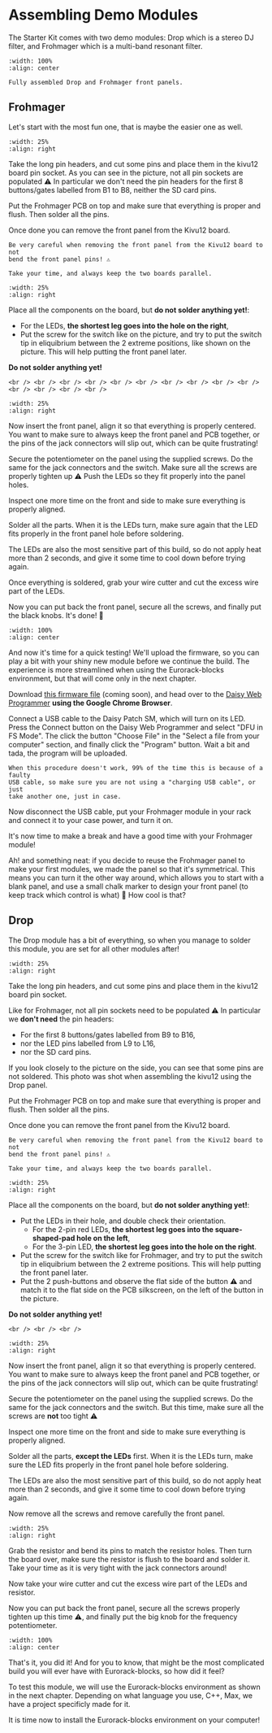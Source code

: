 # Assembling Demo Modules

The Starter Kit comes with two demo modules: Drop which is a stereo DJ filter,
and Frohmager which is a multi-band resonant filter.

```{figure} demos-modules.jpg
:width: 100%
:align: center

Fully assembled Drop and Frohmager front panels.
```


## Frohmager

Let's start with the most fun one, that is maybe the easier one as well.

```{image} demos-frohmager-pins.jpg
:width: 25%
:align: right
```

Take the long pin headers, and cut some pins and place them in the kivu12
board pin socket.
As you can see in the picture, not all pin sockets are populated ⚠️
In particular we don't need the pin headers for the first 8 buttons/gates
labelled from B1 to B8, neither the SD card pins.

Put the Frohmager PCB on top and make sure that everything is proper and flush.
Then solder all the pins.

Once done you can remove the front panel from the Kivu12 board.

```{warning}
Be very careful when removing the front panel from the Kivu12 board to not
bend the front panel pins! ⚠️

Take your time, and always keep the two boards parallel.
```

```{image} demos-frohmager-parts.jpg
:width: 25%
:align: right
```

Place all the components on the board, but **do not solder anything yet!**:

- For the LEDs, **the shortest leg goes into the hole on the right**,
- Put the screw for the switch like on the picture, and try to put the switch tip
   in eliquibrium between the 2 extreme positions, like shown on the picture.
   This will help putting the front panel later.

**Do not solder anything yet!**

```{raw} html
<br /> <br /> <br /> <br /> <br /> <br /> <br /> <br /> <br /> <br /> <br /> <br /> <br /> <br />
```

```{image} demos-frohmager-screw.jpg
:width: 25%
:align: right
```

Now insert the front panel, align it so that everything is properly centered.
You want to make sure to always keep the front panel and PCB together, or the pins of the
jack connectors will slip out, which can be quite frustrating!

Secure the potentiometer on the panel using the supplied screws. Do the same for the jack
connectors and the switch. Make sure all the screws are properly tighten up ⚠️
Push the LEDs so they fit properly into the panel holes.

Inspect one more time on the front and side to make sure everything is properly aligned.

Solder all the parts.
When it is the LEDs turn, make sure again that the LED fits properly in the front panel hole before soldering.

The LEDs are also the most sensitive part of this build, so do not apply heat more than 2 seconds,
and give it some time to cool down before trying again.

Once everything is soldered, grab your wire cutter and cut the excess wire part
of the LEDs.

Now you can put back the front panel, secure all the screws, and finally put the black knobs.
It's done! 🎉

```{image} demos-frohmager-assembled.jpg
:width: 100%
:align: center
```

And now it's time for a quick testing!
We'll upload the firmware, so you can play a bit with your shiny new module before we continue
the build. The experience is more streamlined when using the Eurorack-blocks environment,
but that will come only in the next chapter.

Download [this firmware file](https://todo) (coming soon), and head over to the
[Daisy Web Programmer](https://electro-smith.github.io/Programmer/)
**using the Google Chrome Browser**.

Connect a USB cable to the Daisy Patch SM, which will turn on its LED.
Press the Connect button on the Daisy Web Programmer and select "DFU in FS Mode".
The click the button "Choose File" in the "Select a file from your computer" section,
and finally click the "Program" button. Wait a bit and tada, the program will be uploaded.

```{important}
When this procedure doesn't work, 99% of the time this is because of a faulty
USB cable, so make sure you are not using a "charging USB cable", or just
take another one, just in case.
```

Now disconnect the USB cable, put your Frohmager module in your rack and connect it
to your case power, and turn it on.

It's now time to make a break and have a good time with your Frohmager module!

Ah! and something neat: if you decide to reuse the Frohmager panel to make your first
modules, we made the panel so that it's symmetrical. This means you can turn it the
other way around, which allows you to start with a blank panel, and use a small chalk marker
to design your front panel (to keep track which control is what) 🤯 How cool is that?


## Drop

The Drop module has a bit of everything, so when you manage to solder this module,
you are set for all other modules after!

```{image} demos-drop-pins.jpg
:width: 25%
:align: right
```

Take the long pin headers, and cut some pins and place them in the kivu12
board pin socket.

Like for Frohmager, not all pin sockets need to be populated ⚠️
In particular we **don't need** the pin headers:
- For the first 8 buttons/gates labelled from B9 to B16,
- nor the LED pins labelled from L9 to L16,
- nor the SD card pins.

If you look closely to the picture on the side, you can see that some pins are
not soldered. This photo was shot when assembling the kivu12 using the Drop panel.

Put the Frohmager PCB on top and make sure that everything is proper and flush.
Then solder all the pins.

Once done you can remove the front panel from the Kivu12 board.

```{warning}
Be very careful when removing the front panel from the Kivu12 board to not
bend the front panel pins! ⚠️

Take your time, and always keep the two boards parallel.
```

```{image} demos-drop-parts.jpg
:width: 25%
:align: right
```

Place all the components on the board, but **do not solder anything yet!**:

- Put the LEDs in their hole, and double check their orientation.
   - For the 2-pin red LEDs, **the shortest leg goes into the square-shaped-pad hole on the left**,
   - For the 3-pin LED, **the shortest leg goes into the hole on the right**.
- Put the screw for the switch like for Frohmager, and try to put the switch tip
   in eliquibrium between the 2 extreme positions.
   This will help putting the front panel later.
- Put the 2 push-buttons and observe the flat side of the button ⚠️ and match it
   to the flat side on the PCB silkscreen, on the left of the button
   in the picture.

**Do not solder anything yet!**

```{raw} html
<br /> <br /> <br /> 
```

```{image} demos-drop-screw.jpg
:width: 25%
:align: right
```

Now insert the front panel, align it so that everything is properly centered.
You want to make sure to always keep the front panel and PCB together, or the pins of the
jack connectors will slip out, which can be quite frustrating!

Secure the potentiometer on the panel using the supplied screws. Do the same for the jack
connectors and the switch. But this time, make sure all the screws are **not** too tight ⚠️

Inspect one more time on the front and side to make sure everything is properly aligned.

Solder all the parts, **except the LEDs** first.
When it is the LEDs turn, make sure the LED fits properly in the front panel hole before soldering.

The LEDs are also the most sensitive part of this build, so do not apply heat more than 2 seconds,
and give it some time to cool down before trying again.

Now remove all the screws and remove carefully the front panel.

```{image} demos-drop-resistor.jpg
:width: 25%
:align: right
```

Grab the resistor and bend its pins to match the resistor holes.
Then turn the board over, make sure the resistor is flush to the board and
solder it. Take your time as it is very tight with the jack connectors around!

Now take your wire cutter and cut the excess wire part of the LEDs and resistor.

Now you can put back the front panel, secure all the screws properly tighten up this time ⚠️,
and finally put the big knob for the frequency potentiometer.

```{image} demos-drop-assembled.jpg
:width: 100%
:align: center
```

That's it, you did it! And for you to know, that might be the most complicated build you will
ever have with Eurorack-blocks, so how did it feel?

To test this module, we will use the Eurorack-blocks environment as shown in the next
chapter. Depending on what language you use, C++, Max, we have a project
specificly made for it.

It is time now to install the Eurorack-blocks environment on your computer!
